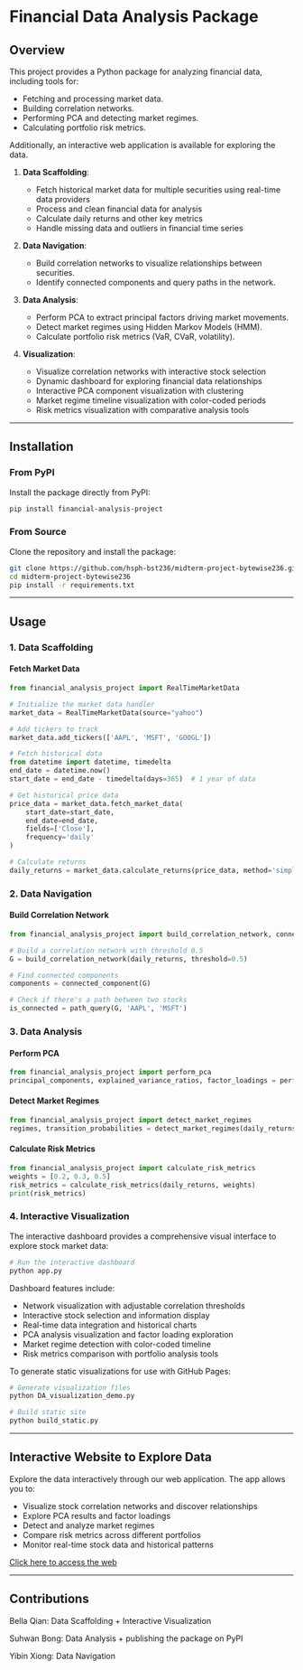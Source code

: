 # Financial Data Analysis Package

## Overview
This project provides a Python package for analyzing financial data, including tools for:
- Fetching and processing market data.
- Building correlation networks.
- Performing PCA and detecting market regimes.
- Calculating portfolio risk metrics.

Additionally, an interactive web application is available for exploring the data.

1. **Data Scaffolding**:
   - Fetch historical market data for multiple securities using real-time data providers
   - Process and clean financial data for analysis
   - Calculate daily returns and other key metrics
   - Handle missing data and outliers in financial time series

2. **Data Navigation**:
   - Build correlation networks to visualize relationships between securities.
   - Identify connected components and query paths in the network.

3. **Data Analysis**:
   - Perform PCA to extract principal factors driving market movements.
   - Detect market regimes using Hidden Markov Models (HMM).
   - Calculate portfolio risk metrics (VaR, CVaR, volatility).

4. **Visualization**:
   - Visualize correlation networks with interactive stock selection
   - Dynamic dashboard for exploring financial data relationships
   - Interactive PCA component visualization with clustering
   - Market regime timeline visualization with color-coded periods
   - Risk metrics visualization with comparative analysis tools

---

## Installation

### From PyPI
Install the package directly from PyPI:
```bash
pip install financial-analysis-project
```

### From Source
Clone the repository and install the package:
```bash
git clone https://github.com/hsph-bst236/midterm-project-bytewise236.git
cd midterm-project-bytewise236
pip install -r requirements.txt
```

---

## Usage

### 1. Data Scaffolding
#### Fetch Market Data
```python
from financial_analysis_project import RealTimeMarketData

# Initialize the market data handler
market_data = RealTimeMarketData(source="yahoo")

# Add tickers to track
market_data.add_tickers(['AAPL', 'MSFT', 'GOOGL'])

# Fetch historical data
from datetime import datetime, timedelta
end_date = datetime.now()
start_date = end_date - timedelta(days=365)  # 1 year of data

# Get historical price data
price_data = market_data.fetch_market_data(
    start_date=start_date,
    end_date=end_date,
    fields=['Close'],
    frequency='daily'
)

# Calculate returns
daily_returns = market_data.calculate_returns(price_data, method='simple')
```

### 2. Data Navigation
#### Build Correlation Network
```python
from financial_analysis_project import build_correlation_network, connected_component, path_query

# Build a correlation network with threshold 0.5
G = build_correlation_network(daily_returns, threshold=0.5)

# Find connected components
components = connected_component(G)

# Check if there's a path between two stocks
is_connected = path_query(G, 'AAPL', 'MSFT')
```

### 3. Data Analysis
#### Perform PCA
```python
from financial_analysis_project import perform_pca
principal_components, explained_variance_ratios, factor_loadings = perform_pca(daily_returns)
```

#### Detect Market Regimes
```python
from financial_analysis_project import detect_market_regimes
regimes, transition_probabilities = detect_market_regimes(daily_returns, n_regimes=3)
```

#### Calculate Risk Metrics
```python
from financial_analysis_project import calculate_risk_metrics
weights = [0.2, 0.3, 0.5]
risk_metrics = calculate_risk_metrics(daily_returns, weights)
print(risk_metrics)
```

### 4. Interactive Visualization
The interactive dashboard provides a comprehensive visual interface to explore stock market data:

```python
# Run the interactive dashboard
python app.py
```
Dashboard features include:

- Network visualization with adjustable correlation thresholds
- Interactive stock selection and information display
- Real-time data integration and historical charts
- PCA analysis visualization and factor loading exploration
- Market regime detection with color-coded timeline
- Risk metrics comparison with portfolio analysis tools

To generate static visualizations for use with GitHub Pages:
```python
# Generate visualization files
python DA_visualization_demo.py

# Build static site
python build_static.py
```

---

## Interactive Website to Explore Data
Explore the data interactively through our web application. The app allows you to:
   - Visualize stock correlation networks and discover relationships
   - Explore PCA results and factor loadings
   - Detect and analyze market regimes
   - Compare risk metrics across different portfolios
   - Monitor real-time stock data and historical patterns

[Click here to access the web](https://bellayqian.github.io/stock_dashboard/)

---

## Contributions
Bella Qian: Data Scaffolding + Interactive Visualization

Suhwan Bong: Data Analysis + publishing the package on PyPI

Yibin Xiong: Data Navigation 
